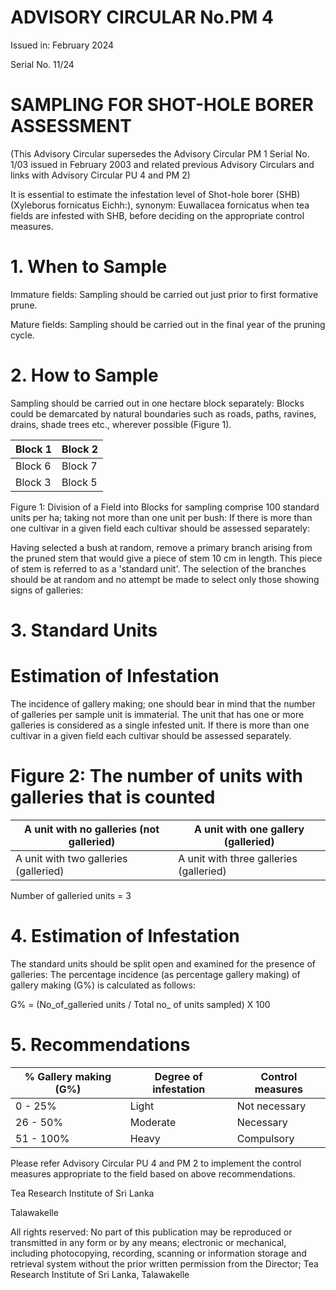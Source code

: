 # ADVISORY CIRCULAR No.PM 4

Issued in: February 2024

Serial No. 11/24

# SAMPLING FOR SHOT-HOLE BORER ASSESSMENT

(This Advisory Circular supersedes the Advisory Circular PM 1 Serial No. 1/03 issued in February 2003 and related previous Advisory Circulars and links with Advisory Circular PU 4 and PM 2)

It is essential to estimate the infestation level of Shot-hole borer (SHB) (Xyleborus fornicatus Eichh:), synonym: Euwallacea fornicatus when tea fields are infested with SHB, before deciding on the appropriate control measures.

# 1. When to Sample

Immature fields: Sampling should be carried out just prior to first formative prune.

Mature fields: Sampling should be carried out in the final year of the pruning cycle.

# 2. How to Sample

Sampling should be carried out in one hectare block separately: Blocks could be demarcated by natural boundaries such as roads, paths, ravines, drains, shade trees etc., wherever possible (Figure 1).

|Block 1|Block 2|
|---|---|
|Block 6|Block 7|
|Block 3|Block 5|

Figure 1: Division of a Field into Blocks for sampling comprise 100 standard units per ha; taking not more than one unit per bush: If there is more than one cultivar in a given field each cultivar should be assessed separately:

Having selected a bush at random, remove a primary branch arising from the pruned stem that would give a piece of stem 10 cm in length. This piece of stem is referred to as a 'standard unit'. The selection of the branches should be at random and no attempt be made to select only those showing signs of galleries:

# 3. Standard Units
# Estimation of Infestation

The incidence of gallery making; one should bear in mind that the number of galleries per sample unit is immaterial. The unit that has one or more galleries is considered as a single infested unit. If there is more than one cultivar in a given field each cultivar should be assessed separately.

# Figure 2: The number of units with galleries that is counted

|A unit with no galleries (not galleried)|A unit with one gallery (galleried)|
|---|---|
|A unit with two galleries (galleried)|A unit with three galleries (galleried)|

Number of galleried units = 3

# 4. Estimation of Infestation

The standard units should be split open and examined for the presence of galleries: The percentage incidence (as percentage gallery making) of gallery making (G%) is calculated as follows:

G% = (No_of_galleried units / Total no_ of units sampled) X 100

# 5. Recommendations

|% Gallery making (G%)|Degree of infestation|Control measures|
|---|---|---|
|0 - 25%|Light|Not necessary|
|26 - 50%|Moderate|Necessary|
|51 - 100%|Heavy|Compulsory|

Please refer Advisory Circular PU 4 and PM 2 to implement the control measures appropriate to the field based on above recommendations.

Tea Research Institute of Sri Lanka

Talawakelle


All rights reserved: No part of this publication may be reproduced or transmitted in any form or by any means; electronic or mechanical, including photocopying, recording, scanning or information storage and retrieval system without the prior written permission from the Director; Tea Research Institute of Sri Lanka, Talawakelle